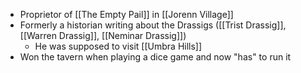 - Proprietor of [[The Empty Pail]] in [[Jorenn Village]]
- Formerly a historian writing about the Drassigs ([[Trist Drassig]], [[Warren Drassig]], [[Neminar Drassig]])
	- He was supposed to visit [[Umbra Hills]]
- Won the tavern when playing a dice game and now "has" to run it